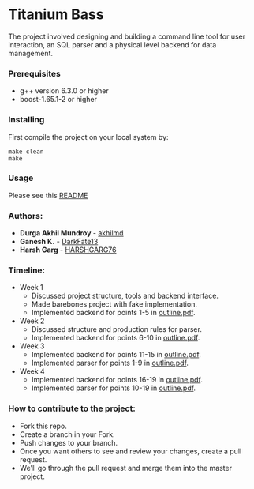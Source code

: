 # Titanium Bass #

The project involved designing and building a command line tool for user interaction, an SQL parser and a physical level backend for data management.

### Prerequisites

* g++ version 6.3.0 or higher
* boost-1.65.1-2 or higher

### Installing

First compile the project on your local system by:

```
make clean
make
```

### Usage

Please see this [README](https://github.com/DarkFate13/Titanium-Bass/blob/master/examples/README.md)

### Authors: ###

* **Durga Akhil Mundroy** - [akhilmd](https://github.com/akhilmd)
* **Ganesh K.** - [DarkFate13](https://github.com/DarkFate13)
* **Harsh Garg** - [HARSHGARG76](https://github.com/HARSHGARG76)


### Timeline: ###
* Week 1
	* Discussed project structure, tools and backend interface.
	* Made barebones project with fake implementation.
	* Implemented backend for points 1-5 in [outline.pdf](https://github.com/DarkFate13/Titanium-Bass/blob/master/outline.pdf).
* Week 2
	* Discussed structure and production rules for parser.
	* Implemented backend for points 6-10 in [outline.pdf](https://github.com/DarkFate13/Titanium-Bass/blob/master/outline.pdf).
* Week 3
	* Implemented backend for points 11-15 in [outline.pdf](https://github.com/DarkFate13/Titanium-Bass/blob/master/outline.pdf).
	* Implemented parser for points 1-9 in [outline.pdf](https://github.com/DarkFate13/Titanium-Bass/blob/master/outline.pdf).
* Week 4
	* Implemented backend for points 16-19 in [outline.pdf](https://github.com/DarkFate13/Titanium-Bass/blob/master/outline.pdf).
	* Implemented parser for points 10-19 in [outline.pdf](https://github.com/DarkFate13/Titanium-Bass/blob/master/outline.pdf).

### How to contribute to the project: ###

* Fork this repo.
* Create a branch in your Fork.
* Push changes to your branch.
* Once you want others to see and review your changes, create a pull request.
* We'll go through the pull request and merge them into the master project.